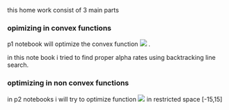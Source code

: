 this home work consist of 3 main parts 

### opimizing in convex functions

p1 notebook will optimize the convex function  <img src="https://latex.codecogs.com/png.image?\dpi{110}&space;\bg_white&space;\inline&space;3x_1^2&space;&plus;&space;12x_1&space;&plus;8x_2^2&space;&plus;&space;8x_2&space;&plus;6x_1x_2" />  .

in this note book i tried to find proper alpha rates using backtracking line search.

### optimizing in non convex functions

in p2 notebooks i will try to optimize function <img src="https://latex.codecogs.com/png.image?\dpi{110}&space;\bg_white&space;\inline&space;x_1^2-10x_2cos(0.2\pi&space;x_1)&space;&plus;&space;x_2^2&space;-15x_1cos(0.4\pi&space;x_2)" />    in restricted space [-15,15]
